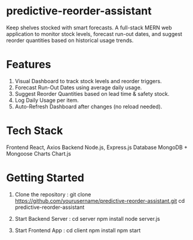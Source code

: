# predictive-reorder-assistant
Keep shelves stocked with smart forecasts.
A full-stack MERN web application to monitor stock levels, forecast run-out dates, and suggest reorder quantities based on historical usage trends.

# Features
1. Visual Dashboard to track stock levels and reorder triggers.
2. Forecast Run-Out Dates using average daily usage.
3. Suggest Reorder Quantities based on lead time & safety stock.
4. Log Daily Usage per item.
5. Auto-Refresh Dashboard after changes (no reload needed).

# Tech Stack
Frontend	 React, Axios
Backend	     Node.js, Express.js
Database	 MongoDB + Mongoose
Charts	     Chart.js

# Getting Started
1. Clone the repository : 
git clone https://github.com/yourusername/predictive-reorder-assistant.git
cd predictive-reorder-assistant

2. Start Backend Server : 
cd server
npm install
node server.js

3. Start Frontend App : 
cd client
npm install
npm start


